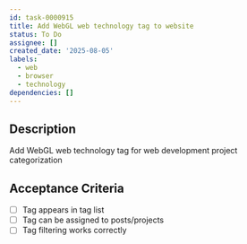 ```yaml
---
id: task-0000915
title: Add WebGL web technology tag to website
status: To Do
assignee: []
created_date: '2025-08-05'
labels:
  - web
  - browser
  - technology
dependencies: []
---
```


## Description

Add WebGL web technology tag for web development project categorization

## Acceptance Criteria

- [ ] Tag appears in tag list
- [ ] Tag can be assigned to posts/projects
- [ ] Tag filtering works correctly
